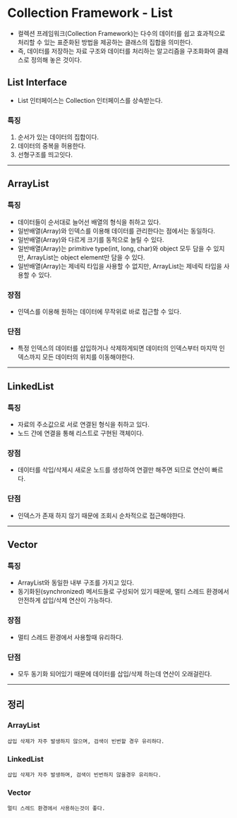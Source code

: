 # Collection Framework - List
- 컬렉션 프레임워크(Collection Framework)는 다수의 데이터를 쉽고 효과적으로 처리할 수 있는 표준화된 방법을 제공하는 클래스의 집합을 의미한다.
- 즉, 데이터를 저장하는 자료 구조와 데이터를 처리하는 알고리즘을 구조화화여 클래스로 정의해 놓은 것이다.
## List Interface
- List 인터페이스는 Collection 인터페이스를 상속받는다.
### 특징
1. 순서가 있는 데이터의 집합이다.
2. 데이터의 중복을 허용한다.
3. 선형구조를 띄고잇다.

---
## ArrayList
### 특징
- 데이터들이 순서대로 늘어선 배열의 형식을 취하고 있다.
- 일반배열(Array)와 인덱스를 이용해 데이터를 관리한다는 점에서는 동일하다.
- 일반배열(Array)와 다르게 크기를 동적으로 늘릴 수 있다.
- 일반배열(Array)는 primitive type(int, long, char)와 object 모두 담을 수 있지만, ArrayList는 object element만 담을 수 있다.
- 일반배열(Array)는 제네릭 타입을 사용할 수 없지만, ArrayList는 제네릭 타입을 사용할 수 있다.
### 장점
- 인덱스를 이용해 원하는 데이터에 무작위로 바로 접근할 수 있다.
### 단점
- 특정 인덱스의 데이터를 삽입하거나 삭제하게되면 데이터의 인덱스부터 마지막 인덱스까지 모든 데이터의 위치를 이동해야한다.

---
## LinkedList
### 특징
- 자료의 주소값으로 서로 연결된 형식을 취하고 있다.
- 노드 간에 연결을 통해 리스트로 구현된 객체이다.
### 장점
- 데이터를 삭입/삭제시 새로운 노드를 생성하여 연결만 해주면 되므로 연산이 빠르다.
### 단점
- 인덱스가 존재 하지 않기 때문에 조회시 순차적으로 접근해야한다.

---
## Vector
### 특징
- ArrayList와 동일한 내부 구조를 가지고 있다.
- 동기화된(synchronized) 메서드들로 구성되어 있기 때문에, 멀티 스레드 환경에서 안전하게 삽입/삭제 연산이 가능하다.
### 장점
- 멀티 스레드 환경에서 사용할때 유리하다.
### 단점
- 모두 동기화 되어있기 때문에 데이터를 삽입/삭제 하는데 연산이 오래걸린다.

---
## 정리
###  ArrayList
`삽입 삭제가 자주 발생하지 않으며, 검색이 빈번할 경우 유리하다.`
### LinkedList
`삽입 삭제가 자주 발생하며, 검색이 빈번하지 않을경우 유리하다.`
### Vector
`멀티 스레드 환경에서 사용하는것이 좋다.`